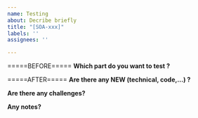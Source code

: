 ```yaml
---
name: Testing
about: Decribe briefly
title: "[SOA-xxx]"
labels: ''
assignees: ''

---
```


=====BEFORE=====
**Which part do you want to test ?**

=====AFTER=====
**Are there any NEW (technical, code,...) ?**

**Are there any challenges?**

**Any notes?**
